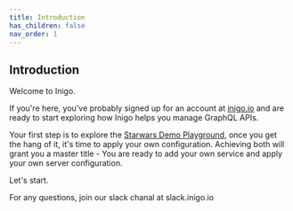 ```yaml
---
title: Introduction
has_children: false
nav_order: 1
---
```


## Introduction

Welcome to Inigo.

If you're here, you've probably signed up for an account at [inigo.io](https://app.inigo.io) and are ready to start exploring how Inigo helps you manage GraphQL APIs.

Your first step is to explore the [Starwars Demo Playground](/starwars_playground.html), once you get the hang of it, it's time to apply your own configuration. Achieving both will grant you a master title - You are ready to add your own service and apply your own server configuration.

Let's start.

For any questions, join our slack chanal at slack.inigo.io
